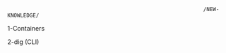                                                                   /NEW-KNOWLEDGE/
                                                                  
                                                                  
1-Containers


2-dig (CLI)
